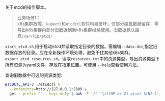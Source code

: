 关于etcd的操作脚本。

> 业务场景1：  
k8s集群故障，`kubectl`和`etcdctl`软件均被破坏，仅部分磁盘数据留存，需导出k8s集群内部分旧数据到新k8s集群继续使用。旧数据默认路径`/var/lib/etcd/`

`start_etcd.sh`,用于启动etcd并读取指定目录的数据。需编辑`--data-dir`,指定旧数据存放的目录。应在全新操作环境处理，避免干扰其他k8s集群。  
`export_etcd_resources.sh`，读取`resources.txt`中的资源类型，导出资源类型下所有资源为yaml文件，存放在指定位置。可使用 `--help`查看使用方法。

查询旧数据中可选的资源类型:  
```bash
ETCDCTL_API=3 ./etcdctl \
  --endpoints=http://127.0.0.1:2389 \
  get --prefix "" --keys-only | awk -F '/' '{if(NF >= 2) print $(NF-1)}' | sort | uniq -c
```
